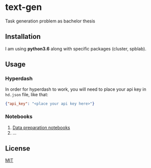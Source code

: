 # text-gen

Task generation problem as bachelor thesis

## Installation

I am using **python3.6** along with specific packages (cluster, spblab).

## Usage

### Hyperdash

In order for hyperdash to work, you will need to place your api key in `hd.json` file, like that:

```json
{"api_key": "<place your api key here>"}
```

### Notebooks

1. [Data preparation notebooks](data-nbs/)
2. ...

## License

[MIT](LICENSE)
